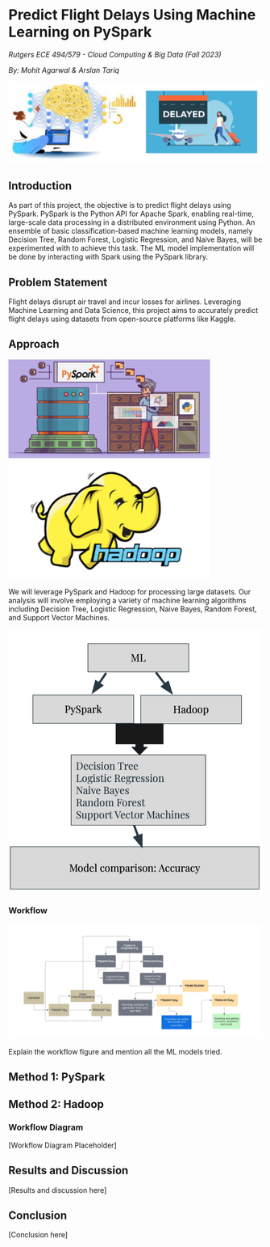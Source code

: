 # **Predict Flight Delays Using Machine Learning on PySpark**

*Rutgers ECE 494/579 - Cloud Computing & Big Data (Fall 2023)*

*By: Mohit Agarwal & Arslan Tariq*

![Intro Background](Intro_Background.png)
## Introduction

As part of this project, the objective is to predict flight delays using PySpark. PySpark is the Python API for Apache Spark, enabling real-time, large-scale data processing in a distributed environment using Python. An ensemble of basic classification-based machine learning models, namely Decision Tree, Random Forest, Logistic Regression, and Naive Bayes, will be experimented with to achieve this task. The ML model implementation will be done by interacting with Spark using the PySpark library.

## Problem Statement

Flight delays disrupt air travel and incur losses for airlines. Leveraging Machine Learning and Data Science, this project aims to accurately predict flight delays using datasets from open-source platforms like Kaggle.

## Approach

<img src="PySpark_Pic.png" alt="PySpark" width="400"/> <img src="Hadoop_Pic.png" alt="Hadoop" width="400"/>

We will leverage PySpark and Hadoop for processing large datasets. Our analysis will involve employing a variety of machine learning algorithms including Decision Tree, Logistic Regression, Naive Bayes, Random Forest, and Support Vector Machines.

![Intro Background](ML_Explanation_Pic.png)
### Workflow

![Intro Background](Workflow_Diagram.png)

Explain the workflow figure and mention all the ML models tried.

## Method 1: PySpark

## Method 2: Hadoop

### Workflow Diagram

[Workflow Diagram Placeholder]

## Results and Discussion

[Results and discussion here]

## Conclusion

[Conclusion here]
